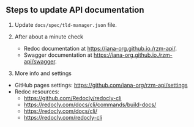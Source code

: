 ## Steps to update API documentation 

1. Update `docs/spec/tld-manager.json` file.

2. After about a minute check
 	* Redoc documentation at https://iana-org.github.io./rzm-api/.
	* Swagger documentation at https://iana-org.github.io./rzm-api/swagger.

3. More info and settings 
    
- GitHub pages settings: https://github.com/iana-org/rzm-api/settings
- Redoc resources:
	* https://github.com/Redocly/redocly-cli
	* https://redocly.com/docs/cli/commands/build-docs/
	* https://redocly.com/docs/cli/
	* https://redocly.com/redocly-cli

    


